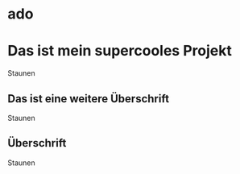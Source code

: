 ado
===

# Das ist mein supercooles Projekt

Staunen

## Das ist eine weitere Überschrift

Staunen

## Überschrift

Staunen
